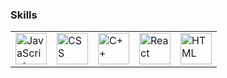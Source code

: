 ### Skills

<table>
  <tr>
    <td><img src="https://upload.wikimedia.org/wikipedia/commons/6/6a/JavaScript-logo.png" width="50" height="50" alt="JavaScript"></td>
    <td><img src="https://upload.wikimedia.org/wikipedia/commons/d/d5/CSS3_logo_and_wordmark.svg" width="50" height="50" alt="CSS"></td>
    <td><img src="https://upload.wikimedia.org/wikipedia/commons/1/18/ISO_C%2B%2B_Logo.svg" width="50" height="50" alt="C++"></td>
    <td><img src="https://upload.wikimedia.org/wikipedia/commons/a/a7/React-icon.svg" width="50" height="50" alt="React"></td>
    <td><img src="https://upload.wikimedia.org/wikipedia/commons/6/61/HTML5_logo_and_wordmark.svg" width="50" height="50" alt="HTML"></td>
  </tr>
</table>

<!---
DebarghaNath/DebarghaNath is a ✨ special ✨ repository because its `README.md` (this file) appears on your GitHub profile.
You can click the Preview link to take a look at your changes.
--->
